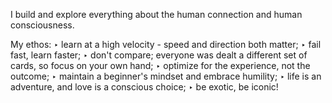 I build and explore everything about the human connection and human consciousness. 

My ethos:
‣ learn at a high velocity - speed and direction both matter;
‣ fail fast, learn faster;
‣ don't compare; everyone was dealt a different set of cards, so focus on your own hand;
‣ optimize for the experience, not the outcome;
‣ maintain a beginner's mindset and embrace humility;
‣ life is an adventure, and love is a conscious choice;
‣ be exotic, be iconic!

<!---
jacqlinegeng/jacqlinegeng is a ✨ special ✨ repository because its `README.md` (this file) appears on your GitHub profile.
You can click the Preview link to take a look at your changes.
--->
